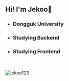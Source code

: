
<div style="margin:auto;">
  <h2>Hi! I'm Jekoo👋</h2>
  <ul>
    <li><h3>Dongguk University</h3></li>
    <li><h3>Studying Backend</h3></li>
    <li><h3>Studying Frontend</h3></li>
  </ul>
</div>
<br>
<p><img align="center" src="https://github-readme-stats.vercel.app/api/top-langs?username=jekoo123&show_icons=true&locale=en&layout=compact" alt="jekoo123" /></p>


<!--
**jekoo123/jekoo123** is a ✨ _special_ ✨ repository because its `README.md` (this file) appears on your GitHub profile.

Here are some ideas to get you started:

- 🔭 I’m currently working on ...
- 🌱 I’m currently learning ...
- 👯 I’m looking to collaborate on ...
- 🤔 I’m looking for help with ...
- 💬 Ask me about ...
- 📫 How to reach me: ...
- 😄 Pronouns: ...
- ⚡ Fun fact: ...
-->
